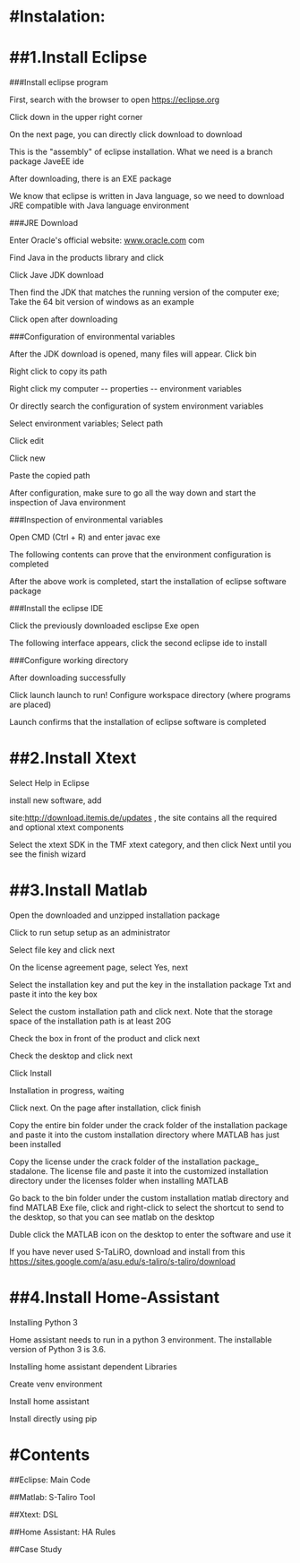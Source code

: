 #Instalation:
=
##1.Install Eclipse
==
###Install eclipse program

First, search with the browser to open https://eclipse.org 

Click down in the upper right corner

On the next page, you can directly click download to download

This is the "assembly" of eclipse installation. What we need is a branch package JaveEE ide

After downloading, there is an EXE package

We know that eclipse is written in Java language, so we need to download JRE compatible with Java language environment

###JRE Download

Enter Oracle's official website: www.oracle.com com

Find Java in the products library and click

Click Jave JDK download

Then find the JDK that matches the running version of the computer exe; Take the 64 bit version of windows as an example

Click open after downloading

###Configuration of environmental variables

After the JDK download is opened, many files will appear. Click bin

Right click to copy its path

Right click my computer -- properties -- environment variables

Or directly search the configuration of system environment variables

Select environment variables; Select path

Click edit

Click new 

Paste the copied path

After configuration, make sure to go all the way down and start the inspection of Java environment

###Inspection of environmental variables

Open CMD (Ctrl + R) and enter javac exe

The following contents can prove that the environment configuration is completed

After the above work is completed, start the installation of eclipse software package

###Install the eclipse IDE

Click the previously downloaded esclipse Exe open

The following interface appears, click the second eclipse ide to install

###Configure working directory

After downloading successfully

Click launch launch to run! Configure workspace directory (where programs are placed)

Launch confirms that the installation of eclipse software is completed

##2.Install Xtext
==
Select Help in Eclipse

install new software, add 

site:http://download.itemis.de/updates , the site contains all the required and optional xtext components

Select the xtext SDK in the TMF xtext category, and then click Next until you see the finish wizard

##3.Install Matlab
==
Open the downloaded and unzipped installation package

Click to run setup setup as an administrator

Select file key and click next

On the license agreement page, select Yes, next

Select the installation key and put the key in the installation package Txt and paste it into the key box

Select the custom installation path and click next. Note that the storage space of the installation path is at least 20G

Check the box in front of the product and click next

Check the desktop and click next

Click Install

Installation in progress, waiting

Click next. On the page after installation, click finish

Copy the entire bin folder under the crack folder of the installation package and paste it into the custom installation directory where MATLAB has just been installed

Copy the license under the crack folder of the installation package_ stadalone. The license file and paste it into the customized installation directory under the licenses folder when installing MATLAB

Go back to the bin folder under the custom installation matlab directory and find MATLAB Exe file, click and right-click to select the shortcut to send to the desktop, so that you can see matlab on the desktop

Duble click the MATLAB icon on the desktop to enter the software and use it

If you have never used S-TaLiRO, download and install from this https://sites.google.com/a/asu.edu/s-taliro/s-taliro/download

##4.Install Home-Assistant
==
Installing Python 3

Home assistant needs to run in a python 3 environment. The installable version of Python 3 is 3.6.

Installing home assistant dependent Libraries

Create venv environment

Install home assistant

Install directly using pip

#Contents
=
##Eclipse: Main Code

##Matlab: S-Taliro Tool 

##Xtext: DSL

##Home Assistant: HA Rules

##Case Study

